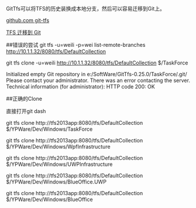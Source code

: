 ﻿GitTfs可以将TFS的历史装换成本地分支，然后可以容易迁移到Git上。

[github.com git-tfs](https://github.com/git-tfs/git-tfs)


[TFS 迁移到 Git ](http://www.cnblogs.com/sorex/archive/2013/03/11/2954095.html)

##错误的尝试
git tfs  -u=weili -p=wei list-remote-branches http://10.1.1.32/8080/tfs/DefaultCollection 


git tfs clone -u=weili http://10.1.1.32/8080/tfs/DefaultCollection $/TaskForce

Initialized empty Git repository in e:/SoftWare/GitTfs-0.25.0/TaskForce/.git/
Please contact your administrator. There was an error contacting the server.
Technical information (for administrator):
  HTTP code 200: OK

  

##正确的Clone

直接打开git dash

git tfs  clone  http://tfs2013app:8080/tfs/DefaultCollection   $/YPWare/Dev/Windows/TaskForce

git tfs  clone  http://tfs2013app:8080/tfs/DefaultCollection   $/YPWare/Dev/Windows/WpfInfrastructure

git tfs  clone  http://tfs2013app:8080/tfs/DefaultCollection   $/YPWare/Dev/Windows/UWPInfrastructure

git tfs  clone  http://tfs2013app:8080/tfs/DefaultCollection   $/YPWare/Dev/Windows/BlueOffice.UWP

git tfs  clone  http://tfs2013app:8080/tfs/DefaultCollection   $/YPWare/Dev/Windows/BlueOffice
